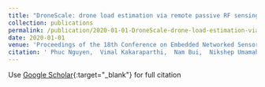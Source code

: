 ```yaml
---
title: "DroneScale: drone load estimation via remote passive RF sensing"
collection: publications
permalink: /publication/2020-01-01-DroneScale-drone-load-estimation-via-remote-passive-RF-sensing
date: 2020-01-01
venue: 'Proceedings of the 18th Conference on Embedded Networked Sensor Systems'
citation: ' Phuc Nguyen,  Vimal Kakaraparthi,  Nam Bui,  Nikshep Umamahesh,  Nhat Pham,  Hoang Truong,  Yeswanth Guddeti,  Dinesh Bharadia,  Richard Han,  Eric Frew,  Daniel Massey,  Tam Vu, &quot;DroneScale: drone load estimation via remote passive RF sensing.&quot; Proceedings of the 18th Conference on Embedded Networked Sensor Systems, 2020.'
---
```

Use [Google Scholar](https://scholar.google.com/scholar?q=DroneScale:+drone+load+estimation+via+remote+passive+RF+sensing){:target="_blank"} for full citation